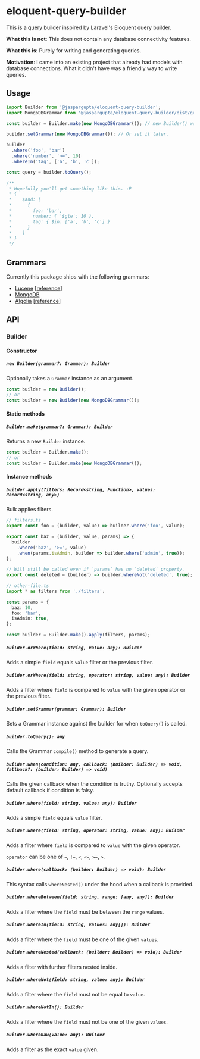 # eloquent-query-builder

This is a query builder inspired by Laravel's Eloquent query builder.

**What this is not**: This does not contain any database connectivity features.

**What this is**: Purely for writing and generating queries.

**Motivation**: I came into an existing project that already had models with database connections. What it didn't have
was a friendly way to write queries.

## Usage

```typescript
import Builder from '@jaspargupta/eloquent-query-builder';
import MongoDBGrammar from '@jaspargupta/eloquent-query-builder/dist/grammars/mongodb';

const builder = Builder.make(new MongoDBGrammar()); // new Builder() works fine too.

builder.setGrammar(new MongoDBGrammar()); // Or set it later.

builder
  .where('foo', 'bar')
  .where('number', '>=', 10)
  .whereIn('tag', ['a', 'b', 'c']);

const query = builder.toQuery();

/**
 * Hopefully you'll get something like this. :P
 * { 
 *    $and: [
 *      { 
 *        foo: 'bar', 
 *        number: { '$gte': 10 }, 
 *        tag: { $in: ['a', 'b', 'c'] } 
 *      }
 *    ] 
 * }
 */
```

## Grammars

Currently this package ships with the following grammars:

- [Lucene](./src/grammars/lucene.ts) [[reference](https://www.lucenetutorial.com/lucene-query-syntax.html)]
- [MongoDB](./src/grammars/mongodb.ts)
- [Algolia](./src/grammars/algolia.ts) [[reference](https://www.algolia.com/doc/api-reference/api-parameters/filters/#parameter-overview)]

## API

### Builder

#### Constructor

##### `new Builder(grammar?: Grammar): Builder`

Optionally takes a `Grammar` instance as an argument.

```ts
const builder = new Builder();
// or
const builder = new Builder(new MongoDBGrammar());
```

#### Static methods

##### `Builder.make(grammar?: Grammar): Builder`

Returns a new `Builder` instance.

```ts
const builder = Builder.make();
// or
const builder = Builder.make(new MongoDBGrammar());
```

#### Instance methods

##### `builder.apply(filters: Record<string, Function>, values: Record<string, any>)`

Bulk applies filters.

```ts
// filters.ts
export const foo = (builder, value) => builder.where('foo', value);

export const baz = (builder, value, params) => {
  builder
    .where('baz', '>=', value)
    .when(params.isAdmin, builder => builder.where('admin', true));
};

// Will still be called even if `params` has no `deleted` property.
export const deleted = (builder) => builder.whereNot('deleted', true);

// other-file.ts
import * as filters from './filters';

const params = {
  baz: 10,
  foo: 'bar',
  isAdmin: true,
};

const builder = Builder.make().apply(filters, params);
```

##### `builder.orWhere(field: string, value: any): Builder`

Adds a simple `field` equals `value` filter or the previous filter.

##### `builder.orWhere(field: string, operator: string, value: any): Builder`

Adds a filter where `field` is compared to `value` with the given operator or the previous filter.

##### `builder.setGrammar(grammar: Grammar): Builder`

Sets a Grammar instance against the builder for when `toQuery()` is called.

##### `builder.toQuery(): any`

Calls the Grammar `compile()` method to generate a query.

##### `builder.when(condition: any, callback: (builder: Builder) => void, fallback?: (builder: Builder) => void)`

Calls the given callback when the condition is truthy. Optionally accepts default callback if condition is falsy.

##### `builder.where(field: string, value: any): Builder`

Adds a simple `field` equals `value` filter.

##### `builder.where(field: string, operator: string, value: any): Builder`

Adds a filter where `field` is compared to `value` with the given operator.

`operator` can be one of `=`, `!=`, `<`, `<=`, `>=`, `>`.

##### `builder.where(callback: (builder: Builder) => void): Builder`

This syntax calls `whereNested()` under the hood when a callback is provided.

##### `builder.whereBetween(field: string, range: [any, any]): Builder`

Adds a filter where the `field` must be between the `range` values.

##### `builder.whereIn(field: string, values: any[]): Builder`

Adds a filter where the `field` must be one of the given `values`.

##### `builder.whereNested(callback: (builder: Builder) => void): Builder`

Adds a filter with further filters nested inside.

##### `builder.whereNot(field: string, value: any): Builder`

Adds a filter where the `field` must not be equal to `value`.

##### `builder.whereNotIn(): Builder`

Adds a filter where the `field` must not be one of the given `values`.

##### `builder.whereRaw(value: any): Builder`

Adds a filter as the exact `value` given.
